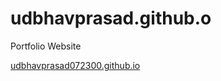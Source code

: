 # udbhavprasad.github.o
Portfolio Website <br>

<a href="https://udbhavprasad072300.github.io/" target="_blank">udbhavprasad072300.github.io</a>
